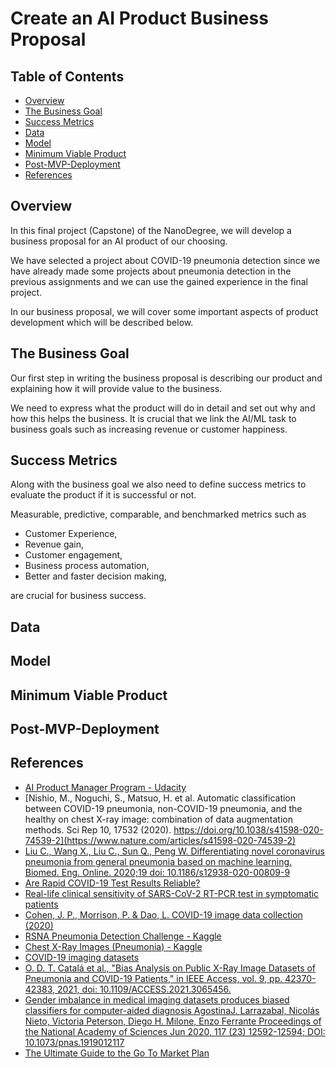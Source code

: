 #  Create an AI Product Business Proposal

## Table of Contents 

- [Overview](#overview)
- [The Business Goal](#goal)
- [Success Metrics](#metrics)
- [Data](#data)
- [Model](#model)
- [Minimum Viable Product](#mvp)
- [Post-MVP-Deployment](#deploy)
- [References](#references)

## Overview  <a name="overview"/>

In this final project (Capstone) of the NanoDegree, we will develop a business proposal for an AI product of our choosing.

We have selected a project about COVID-19 pneumonia detection since we have already made some projects about pneumonia detection in the previous assignments and we can use the gained experience in the final project.

In our business proposal, we will cover some important aspects of product development which will be described below.

## The Business Goal    <a name="goal"/>

Our first step in writing the business proposal is describing our product and explaining how it will provide value to the business.

We need to express what the product will do in detail and set out why and how this helps the business. It is crucial that we link the AI/ML task to business goals such as increasing revenue or customer happiness.

## Success Metrics  <a name="metrics"/>

Along with the business goal we also need to define success metrics to evaluate the product if it is successful or not.

Measurable, predictive, comparable, and benchmarked metrics such as 

- Customer Experience,
- Revenue gain,
- Customer engagement,
- Business process automation,
- Better and faster decision making,

are crucial for business success.

## Data    <a name="data"/>

## Model   <a name="model"/>

## Minimum Viable Product <a name="mvp"/>

## Post-MVP-Deployment <a name="deploy"/>

## References <a name="references"/>

- [AI Product Manager Program - Udacity](https://www.udacity.com/course/ai-product-manager-nanodegree--nd088)
- [Nishio, M., Noguchi, S., Matsuo, H. et al. Automatic classification between COVID-19 pneumonia, non-COVID-19 pneumonia, and the healthy on chest X-ray image: combination of data augmentation methods. Sci Rep 10, 17532 (2020). https://doi.org/10.1038/s41598-020-74539-2](https://www.nature.com/articles/s41598-020-74539-2)
- [Liu C., Wang X., Liu C., Sun Q., Peng W. Differentiating novel coronavirus pneumonia from general pneumonia based on machine learning. Biomed. Eng. Online. 2020;19 doi: 10.1186/s12938-020-00809-9](https://www.ncbi.nlm.nih.gov/pmc/articles/PMC7436068/)
- [Are Rapid COVID-19 Test Results Reliable?](https://www.healthline.com/health/how-accurate-are-rapid-covid-tests)
- [Real-life clinical sensitivity of SARS-CoV-2 RT-PCR test in symptomatic patients](https://journals.plos.org/plosone/article?id=10.1371/journal.pone.0251661)
- [Cohen, J. P., Morrison, P. & Dao, L. COVID-19 image data collection (2020)](https://github.com/ieee8023/covid-chestxray-dataset)
- [RSNA Pneumonia Detection Challenge - Kaggle](https://www.kaggle.com/c/rsna-pneumonia-detection-challenge)
- [Chest X-Ray Images (Pneumonia) - Kaggle](https://www.kaggle.com/paultimothymooney/chest-xray-pneumonia)
- [COVID-19 imaging datasets](https://www.eibir.org/covid-19-imaging-datasets/)
- [O. D. T. Catalá et al., "Bias Analysis on Public X-Ray Image Datasets of Pneumonia and COVID-19 Patients," in IEEE Access, vol. 9, pp. 42370-42383, 2021, doi: 10.1109/ACCESS.2021.3065456.](https://ieeexplore.ieee.org/document/9374968)
- [Gender imbalance in medical imaging datasets produces biased classifiers for computer-aided diagnosis
AgostinaJ. Larrazabal, Nicolás Nieto, Victoria Peterson, Diego H. Milone, Enzo Ferrante
Proceedings of the National Academy of Sciences Jun 2020, 117 (23) 12592-12594; DOI: 10.1073/pnas.1919012117
](https://www.pnas.org/content/117/23/12592)
- [The Ultimate Guide to the Go To Market Plan](https://medium.com/neemz-growth/go-to-market-g-2-m-plan-9dd9bd08b9ec)